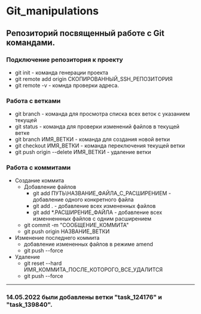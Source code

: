 # Git_manipulations
## Репозиторий посвященный работе с Git командами.
### Подключение репозитория к проекту
- git init - команда генерации проекта
- git remote add origin СКОПИРОВАННЫЙ_SSH_РЕПОЗИТОРИЯ
- git remote -v - комнда проверки адреса.
### Работа с ветками
- git branch - команда для просмотра списка всех веток с указанием текущей
- git status - команда для проверки изменений файлов в текущей ветке
- git branch ИМЯ_ВЕТКИ - команда для создания новой ветки
- git checkout ИМЯ_ВЕТКИ - команда переключения текущей ветки
- git push origin --delete ИМЯ_ВЕТКИ - удаление ветки
### Работа с коммитами
- Создание коммита
  - Добавление файлов
    - git add ПУТЬ\НАЗВАНИЕ_ФАЙЛА_С_РАСШИРЕНИЕМ - добавление одного конкретного файла
    - git add . - добавление всех измененных файлов
    - git add *.РАСШИРЕНИЕ_ФАЙЛА - добавление всех изменненнных файлов с одним расширением
  - git commit -m "СООБЩЕНИЕ_КОММИТА"
  - git push origin НАЗВАНИЕ_ВЕТКИ
- Изменение последнего коммита
  - добавление измененных файлов в режиме amend
  - git push --force
- Удаление
  - git reset --hard ИМЯ_КОММИТА_ПОСЛЕ_КОТОРОГО_ВСЕ_УДАЛИТСЯ
  - git push --force
___
### 14.05.2022 были добавлены ветки "task_124176" и "task_139840".
